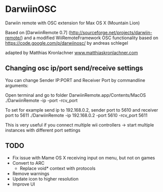 # DarwiinOSC

Darwiin remote with OSC extension for Max OS X (Mountain Lion)

Based on [DarwiinRemote 0.7] (http://sourceforge.net/projects/darwiin-remote/) and a modified WiiRemoteFramework
OSC functionality based on https://code.google.com/p/darwiinosc/ by andreas schlegel


adapted by Matthias Kronlachner
www.matthiaskronlachner.com



Changing osc ip/port send/receive settings
-------------------------
You can change Sender IP:PORT and Receiver Port by commandline arguments:

Open terminal and go to folder DarwiinRemote.app/Contents/MacOS
    ./DarwiinRemote -ip <send ip> -port <send port> -rcv_port <rcv port>

To set for example send ip to 192.168.0.2, sender port to 5610 and receiver port to 5611
    ./DarwiinRemote -ip 192.168.0.2 -port 5610 -rcv_port 5611

This is very useful if you connect multiple wii controllers
-> start multiple instances with different port settings


TODO
-------------------------
* Fix issue with Mame OS X receiving input on menu, but not on games
* Convert to ARC
    * Replace void* context with protocols
* Remove warnings
* Update icon to higher resolution
* Improve UI